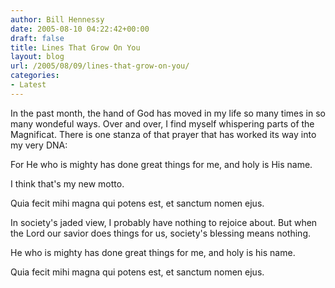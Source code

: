 ```yaml
---
author: Bill Hennessy
date: 2005-08-10 04:22:42+00:00
draft: false
title: Lines That Grow On You
layout: blog
url: /2005/08/09/lines-that-grow-on-you/
categories:
- Latest
---
```


In the past month, the hand of God has moved in my life so many times in so many wondeful ways.  Over and over, I find myself whispering parts of the Magnificat.  There is one stanza of that prayer that has worked its way into my very DNA:

 For He who is mighty has done great things for me, and holy is His name.

I think that's my new motto.

Quia fecit mihi magna qui potens est, et sanctum nomen ejus.

In society's jaded view, I probably have nothing to rejoice about.  But when the Lord our savior does things for us, society's blessing means nothing.

He who is mighty has done great things for me, and holy is his name.

Quia fecit mihi magna qui potens est, et sanctum nomen ejus.


